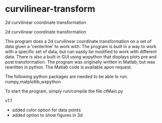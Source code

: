 curvilinear-transform
=====================

2d curvilinear coordinate transformation

2d curvilinear coordinate transformation

This program does a 2d curvilinear coordinate transformation on a 
set of data given a 'centerline' to work with. The program is built
in a way to work with a specific set of data, but can easily be 
modified to work with different data. There is also a built in GUI
using wxpython that displays plots pre and post transformation. The
program was originally written in Matlab, but was rewritten in python. 
The Matlab code is available apon request.

The following python packages are needed to be able to run:
numpy,matplotlib,wxpython

To start the program, simply run/compile the file ctMain.py

v1.1
- added color option for data points
- added option to show figures in 3d
